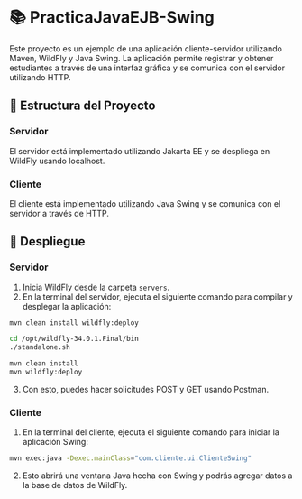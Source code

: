 # 📚 PracticaJavaEJB-Swing

Este proyecto es un ejemplo de una aplicación cliente-servidor utilizando Maven, WildFly y Java Swing. La aplicación permite registrar y obtener estudiantes a través de una interfaz gráfica y se comunica con el servidor utilizando HTTP.

## 📂 Estructura del Proyecto

### Servidor

El servidor está implementado utilizando Jakarta EE y se despliega en WildFly usando localhost.


### Cliente

El cliente está implementado utilizando Java Swing y se comunica con el servidor a través de HTTP.


## 🚀 Despliegue

### Servidor

1. Inicia WildFly desde la carpeta `servers`.
2. En la terminal del servidor, ejecuta el siguiente comando para compilar y desplegar la aplicación:

```sh
mvn clean install wildfly:deploy

cd /opt/wildfly-34.0.1.Final/bin 
./standalone.sh

mvn clean install
mvn wildfly:deploy
```

3. Con esto, puedes hacer solicitudes POST y GET usando Postman.

### Cliente

1. En la terminal del cliente, ejecuta el siguiente comando para iniciar la aplicación Swing:

```sh
mvn exec:java -Dexec.mainClass="com.cliente.ui.ClienteSwing"
```

2. Esto abrirá una ventana Java hecha con Swing y podrás agregar datos a la base de datos de WildFly.

